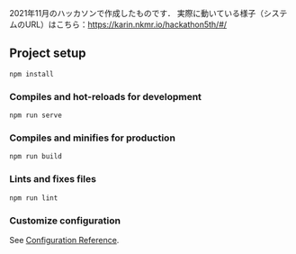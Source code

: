 2021年11月のハッカソンで作成したものです．
実際に動いている様子（システムのURL）はこちら：https://karin.nkmr.io/hackathon5th/#/

## Project setup
```
npm install
```

### Compiles and hot-reloads for development
```
npm run serve
```

### Compiles and minifies for production
```
npm run build
```

### Lints and fixes files
```
npm run lint
```

### Customize configuration
See [Configuration Reference](https://cli.vuejs.org/config/).
